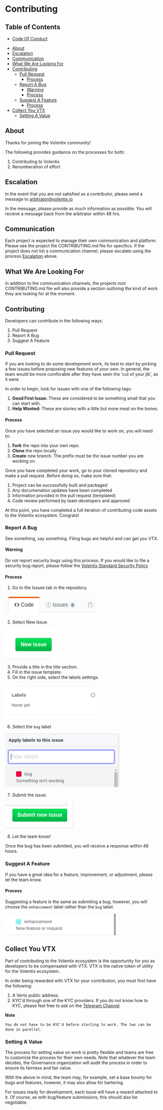 # Contributing

## Table of Contents

- [Code Of Conduct](https://github.com/Volentix/documentation/blob/master/CODE_OF_CONDUCT.md)

<!-- toc -->

- [About](#about)
- [Escalation](#escalation)
- [Communication](#communication)
- [What We Are Looking For](#what-we-are-looking-for)
- [Contributing](#contributing)
  * [Pull Request](#pull-request)
    + [Process](#process)
  * [Report A Bug](#report-a-bug)
    + [Warning](#warning)
    + [Process](#process-1)
  * [Suggest A Feature](#suggest-a-feature)
    + [Process](#process-2)
- [Collect You VTX](#collect-you-vtx)
  * [Setting A Value](#setting-a-value)

<!-- tocstop -->

## About

Thanks for joining the Volentix community!

The following provides guidance on the processes for both:
1. Contributing to Volentix
2. Renumberation of effort

## Escalation

In the event that you are not satisfied as a contributor, please send a message to arbitrator@volentix.io

In the message, please provide as much information as possible. You will recieve a message back from the arbitrator within 48 hrs.

## Communication

Each project is expected to manage their own communication and platform. Please see the project file CONTRIBUTING.md file for specifics. If the project does not list a communication channel, please escalate using the process [Escalation](#escalation) above.

## What We Are Looking For

In addition to the communication channels, the projects root CONTRIBUTING.md file will also provide a section outlining the kind of work they are looking for at the moment.

## Contributing

Developers can contribute in the following ways:

1. Pull Request
2. Report A Bug
3. Suggest A Feature

### Pull Request

If you are looking to do some development work, its best to start by picking a few issues before proposing new features of your own. In general, the team would be more comforable after they have seen the 'cut of your jib', as it were.

In order to begin, look for issues with one of the following tags:

1. **Good First Issue:** These are considered to be something small that you can start with.
2. **Help Wanted:** These are stories with a little but more meat on the bones.

#### Process

Once you have selected an issue you would like to work on, you will need to:

1. **Fork** the repo into your own repo.
2. **Clone** the repo locally
3. **Create** new branch. The prefix must be the issue number you are working on.

Once you have completed your work, go to your cloned repository and make a pull request. Before doing so, make sure that:

1. Project can be successfully built and packaged
2. Any documenation updates have been completed
3. Information provided in the pull request (templated)
4. Code review performed by team developers and approved

At this point, you have completed a full iteration of contributing code assets to the Volentix ecosystem. Congrats!

### Report A Bug

See something, say something. Filing bugs are helpful and can get you VTX. 

#### Warning

Do not report security bugs using this process. If you would like to file a security bug report, please follow the [Volentix Standard Security Policy](https://github.com/Volentix/documentation/blob/master/SECURITY.md)

#### Process

1. Go to the Issues tab in the repository.

![alt text](img/issuestab.png "Issue Tab")

2. Select New Issue

![alt text](img/newissue.png "New Issue")

3. Provide a title in the title section.
4. Fill in the issue template.
5. On the right side, select the labels settings.

![alt text](img/labels.png "Labels")

6. Select the `bug` label

![alt text](img/bug.png "Bug")

7. Submit the issue.

![alt text](img/submitissue.png "Submit")

8. Let the team know!

Once the bug has been submited, you will receive a response within 48 hours. 

### Suggest A Feature

If you have a great idea for a feature, improvement, or adjustment, please let the team know.

#### Process

Suggesting a feature is the same as submiting a bug, however, you will choose the `enhancement` label rather than the `bug` label.

![alt text](img/enhancement.png "Enhancement")

## Collect You VTX

Part of contributing to the Volentix ecosystem is the opportunity for you as developers to be compensated with VTX. VTX is the native token of utility for the Volentix ecosystem.

In order being rewarded with VTX for your contribution, you must first have the following:

1. A Verto public address.
2. KYC'd through one of the KYC providers. If you do not know how to KYC, please feel free to ask on the [Telegram Channel](https://t.me/vertosupport/)

**Note**
```
You do not have to be KYC'd before starting to work. The two can be done in parellel.
```

### Setting A Value

The process for setting value on work is pretty flexible and teams are free to customize the process for their own needs. Note that whatever the team decides, the Governance organization will audit the process in order to ensure its fairness and fair value.

With the above in mind, the team may, for example, set a base bounty for bugs and features, however, it may also allow for bartering.

For issues ready for development, each issue will have a reward attached to it. Of course, as with bug/feature submissions, this should also be negotiable.

